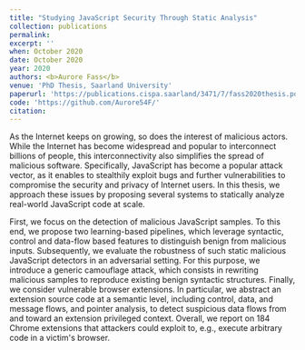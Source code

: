 ```yaml
---
title: "Studying JavaScript Security Through Static Analysis"
collection: publications
permalink:
excerpt: ''
when: October 2020
date: October 2020
year: 2020
authors: <b>Aurore Fass</b>
venue: 'PhD Thesis, Saarland University'
paperurl: 'https://publications.cispa.saarland/3471/7/fass2020thesis.pdf'
code: 'https://github.com/Aurore54F/'
citation:
---
```

As the Internet keeps on growing, so does the interest of malicious actors. While the Internet has become widespread and popular to interconnect billions of people, this interconnectivity also simplifies the spread of malicious software. Specifically, JavaScript has become a popular attack vector, as it enables to stealthily exploit bugs and further vulnerabilities to compromise the security and privacy of Internet users. In this thesis, we approach these issues by proposing several systems to statically analyze real-world JavaScript code at scale.

First, we focus on the detection of malicious JavaScript samples. To this end, we propose two learning-based pipelines, which leverage syntactic, control and data-flow based features to distinguish benign from malicious inputs. Subsequently, we evaluate the robustness of such static malicious JavaScript detectors in an adversarial setting. For this purpose, we introduce a generic camouflage attack, which consists in rewriting malicious samples to reproduce existing benign syntactic structures. Finally, we consider vulnerable browser extensions. In particular, we abstract an extension source code at a semantic level, including control, data, and message flows, and pointer analysis, to detect suspicious data flows from and toward an extension privileged context. Overall, we report on 184 Chrome extensions that attackers could exploit to, e.g., execute arbitrary code in a victim's browser.